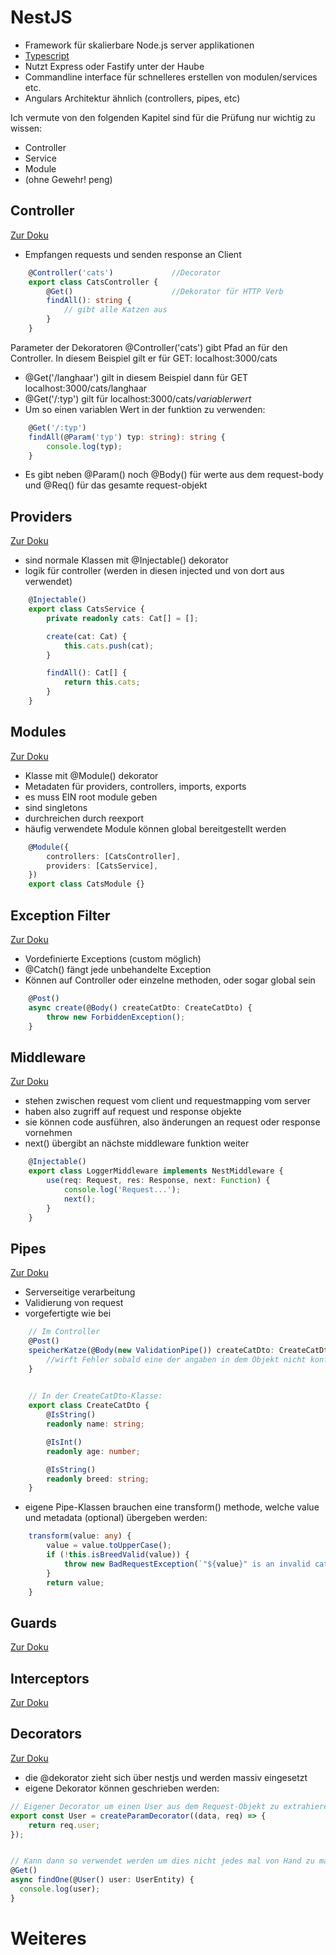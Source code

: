 # NestJS

* Framework für skalierbare Node.js server applikationen
* [Typescript](./TYPESCRIPT.md)
* Nutzt Express oder Fastify unter der Haube
* Commandline interface für schnelleres erstellen von modulen/services etc.
* Angulars Architektur ähnlich (controllers, pipes, etc)

Ich vermute von den folgenden Kapitel sind für die Prüfung nur wichtig zu wissen:
* Controller
* Service
* Module
* (ohne Gewehr! peng)

## Controller

[Zur Doku](https://docs.nestjs.com/controllers)

* Empfangen requests und senden response an Client

```TypeScript
    @Controller('cats')             //Decorator
    export class CatsController {
        @Get()                      //Dekorator für HTTP Verb
        findAll(): string {
            // gibt alle Katzen aus
        }
    }
```

Parameter der Dekoratoren @Controller('cats') gibt Pfad an für den Controller.
In diesem Beispiel gilt er für GET: localhost:3000/cats

* @Get('/langhaar') gilt in diesem Beispiel dann für GET localhost:3000/cats/langhaar
* @Get('/:typ') gilt für localhost:3000/cats/*variablerwert*
* Um so einen variablen Wert in der funktion zu verwenden:
```TypeScript
    @Get('/:typ')
    findAll(@Param('typ') typ: string): string {
        console.log(typ);
    }
```
* Es gibt neben @Param() noch @Body() für werte aus dem request-body und @Req() für das gesamte request-objekt

## Providers

[Zur Doku](https://docs.nestjs.com/providers)

* sind normale Klassen mit @Injectable() dekorator
 * logik für controller (werden in diesen injected und von dort aus verwendet)

```TypeScript
    @Injectable()
    export class CatsService {
        private readonly cats: Cat[] = [];

        create(cat: Cat) {
            this.cats.push(cat);
        }

        findAll(): Cat[] {
            return this.cats;
        }
    }
```

## Modules

 [Zur Doku](https://docs.nestjs.com/modules)

* Klasse mit @Module() dekorator
* Metadaten für providers, controllers, imports, exports
* es muss EIN root module geben
* sind singletons
* durchreichen durch reexport
* häufig verwendete Module können global bereitgestellt werden

```TypeScript
    @Module({
        controllers: [CatsController],
        providers: [CatsService],
    })
    export class CatsModule {}
```

## Exception Filter

[Zur Doku](https://docs.nestjs.com/exception-filters)

* Vordefinierte Exceptions (custom möglich)
* @Catch() fängt jede unbehandelte Exception
* Können auf Controller oder einzelne methoden, oder sogar global sein

```TypeScript
    @Post()
    async create(@Body() createCatDto: CreateCatDto) {
        throw new ForbiddenException();
    }
```

## Middleware

[Zur Doku](https://docs.nestjs.com/middleware)

* stehen zwischen request vom client und requestmapping vom server
* haben also zugriff auf request und response objekte
* sie können code ausführen, also änderungen an request oder response vornehmen
* next() übergibt an nächste middleware funktion weiter

```TypeScript
    @Injectable()
    export class LoggerMiddleware implements NestMiddleware {
        use(req: Request, res: Response, next: Function) {
            console.log('Request...');
            next();
        }
    }
```

## Pipes

[Zur Doku](https://docs.nestjs.com/pipes)

* Serverseitige verarbeitung
* Validierung von request
* vorgefertigte wie bei
```TypeScript
    // Im Controller
    @Post()
    speicherKatze(@Body(new ValidationPipe()) createCatDto: CreateCatDto): void {
        //wirft Fehler sobald eine der angaben in dem Objekt nicht konform sind
    }
    

    // In der CreateCatDto-Klasse:
    export class CreateCatDto {
        @IsString()
        readonly name: string;

        @IsInt()
        readonly age: number;

        @IsString()
        readonly breed: string;
    }
```
* eigene Pipe-Klassen brauchen eine transform() methode, welche value und metadata (optional) übergeben werden:
```TypeScript
    transform(value: any) {
        value = value.toUpperCase();
        if (!this.isBreedValid(value)) {
            throw new BadRequestException(`"${value}" is an invalid catbreed`);
        }
        return value;
    }
```

## Guards

[Zur Doku](https://docs.nestjs.com/guards)

## Interceptors

[Zur Doku](https://docs.nestjs.com/interceptors)

## Decorators

[Zur Doku](https://docs.nestjs.com/custom-decorators)

* die @dekorator zieht sich über nestjs und werden massiv eingesetzt
* eigene Dekorator können geschrieben werden:

```TypeScript
// Eigener Decorator um einen User aus dem Request-Objekt zu extrahieren
export const User = createParamDecorator((data, req) => {
    return req.user;
});


// Kann dann so verwendet werden um dies nicht jedes mal von Hand zu machen
@Get()
async findOne(@User() user: UserEntity) {
  console.log(user);
}
```

# Weiteres